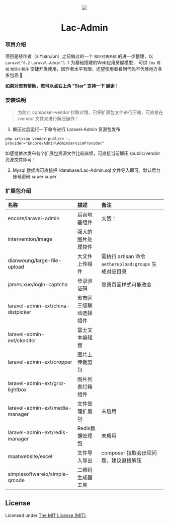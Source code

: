 <p align="center">
    <img src="https://www.imga.cc/2019/11/02/ce27c89e034c6.jpg" />
</p>
<h1 align="center">Lac-Admin</h1>

### 项目介绍

项目是经作者（siYuanJun）之前做过的一个 `知识付费系统` 的进一步整理，以 `Laravel^6.2` `Laravel-Admin^1.7` 为基础搭建的Web应用房屋模型， 可供 `Cms` `商城` `微信小程序` 便捷开发使用，因作者水平有限，还望使用者看到代码不优雅地方多多包涵 :see_no_evil:
<p align="left">
    <b>如果对您有帮助，您可以点右上角 "Star" 支持一下 谢谢！</b>
</p>

### 安装说明

> 为防止 composer-vendor 拉取过慢，已把扩展包文件进行压缩，可直接在 /vendor 文件夹进行解压操作！

1. 解压过后运行一下命令进行 Laravel-Admin 资源包发布

```
php artisan vendor:publish --provider="Encore\Admin\AdminServiceProvider"
```

如感觉依次发布各个扩展包资源文件比较麻烦，可直接当前解压 /public/vendor 资源文件即可！

2. Mysql 数据库可直接把 /database/Lac-Admin.sql 文件导入即可。默认后台账号密码 super super

### 扩展包介绍

|名称|描述|备注|
|:---|:---|:---|
|encore/laravel-admin|后台地基组件|大赞！|
|intervention/image|强大的图片处理控件|
|dianwoung/large-file-upload|大文件上传组件|需执行 artisan 命令 `aetherupload:groups` 生成对应目录|
|james.xue/login-captcha|登录验证码|登录页面样式可能改变|
|laravel-admin-ext/china-distpicker|省市区三级联动选择组件|
|laravel-admin-ext/ckeditor|富士文本编辑器|
|laravel-admin-ext/cropper|图片上传裁剪包|
|laravel-admin-ext/grid-lightbox|图片列表灯箱组件|
|laravel-admin-ext/media-manager|文件管理扩展包|未启用|
|laravel-admin-ext/redis-manager|Redis数据管理包|未启用|
|maatwebsite/excel|文件导入导出|composer 拉取会出现问题，建议直接解压|
|simplesoftwareio/simple-qrcode|二维码生成器工具|

License
------------
Licensed under [The MIT License (MIT)](LICENSE).
